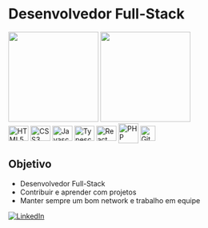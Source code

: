 # Desenvolvedor Full-Stack

<div>
  <img height="180em" src="https://github-readme-stats.vercel.app/api?username=Jinacio23&show_icons=true&theme=highcontrast">
  <img height="180em" src="https://github-readme-stats.vercel.app/api/top-langs/?username=Jinacio23&layout=compact&theme=highcontrast">
</div>

<div style="display: inline-block">
 <img align="center" alt="HTML5" height="30" width="40" src="https://cdn.jsdelivr.net/gh/devicons/devicon/icons/html5/html5-original.svg" />   
 <img align="center" alt="CSS3" height="30" width="40" src="https://cdn.jsdelivr.net/gh/devicons/devicon/icons/css3/css3-original.svg" />   
 <img align="center" alt="Javascript" height="30" width="40" src="https://cdn.jsdelivr.net/gh/devicons/devicon/icons/javascript/javascript-original.svg" />   
 <img align="center" alt="Typescript" height="30" width="40" src="https://cdn.jsdelivr.net/gh/devicons/devicon@latest/icons/typescript/typescript-original.svg" />
 <img align="center" alt="React" height="30" width="40" src="https://cdn.jsdelivr.net/gh/devicons/devicon@latest/icons/react/react-original.svg" />
 <img align="center" alt="PHP" height="40" width="40" src="https://cdn.jsdelivr.net/gh/devicons/devicon@latest/icons/php/php-original.svg" />
 <img align="center" alt="Git" height="30" width="30" src="https://cdn.jsdelivr.net/gh/devicons/devicon@latest/icons/git/git-original.svg" />
</div>

## Objetivo

* Desenvolvedor Full-Stack
* Contribuir e aprender com projetos
* Manter sempre um bom network e trabalho em equipe

[![LinkedIn](https://img.shields.io/badge/LinkedIn-0077B5?style=for-the-badge&logo=linkedin&logoColor=white)](https://www.linkedin.com/in/jos%C3%A9-in%C3%A1cio-277a62264/)

